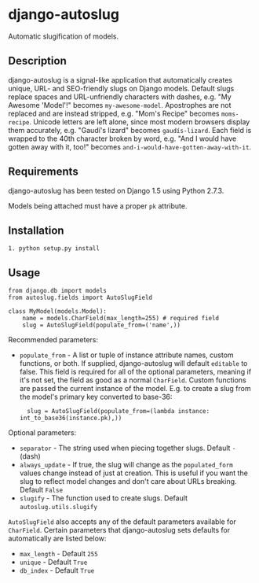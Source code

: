 # django-autoslug

Automatic slugification of models.

## Description

django-autoslug is a signal-like application that automatically creates unique, URL- and SEO-friendly slugs on Django models. Default slugs replace spaces and URL-unfriendly characters with dashes, e.g. "My Awesome 'Model'!" becomes `my-awesome-model`. Apostrophes are not replaced and are instead stripped, e.g. "Mom's Recipe" becomes `moms-recipe`. Unicode letters are left alone, since most modern browsers display them accurately, e.g. "Gaudí's lizard" becomes `gaudís-lizard`. Each field is wrapped to the 40th character broken by word, e.g. "And I would have gotten away with it, too!" becomes `and-i-would-have-gotten-away-with-it`.

## Requirements

django-autoslug has been tested on Django 1.5 using Python 2.7.3.

Models being attached must have a proper `pk` attribute.

## Installation

    1. python setup.py install

## Usage

    from django.db import models
    from autoslug.fields import AutoSlugField

    class MyModel(models.Model):
        name = models.CharField(max_length=255) # required field
        slug = AutoSlugField(populate_from=('name',))

Recommended parameters:

* `populate_from` - A list or tuple of instance attribute names, custom functions, or both. If supplied, django-autoslug will default `editable` to false. This field is required for all of the optional parameters, meaning if it's not set, the field as good as a normal `CharField`. Custom functions are passed the current instance of the model. E.g. to create a slug from the model's primary key converted to base-36:

        slug = AutoSlugField(populate_from=(lambda instance: int_to_base36(instance.pk),))

Optional parameters:

* `separator` - The string used when piecing together slugs. Default `-` (dash)
* `always_update` - If true, the slug will change as the `populated_form` values change instead of just at creation. This is useful if you want the slug to reflect model changes and don't care about URLs breaking. Default `False`
* `slugify` - The function used to create slugs. Default `autoslug.utils.slugify`

`AutoSlugField` also accepts any of the default parameters available for `CharField`. Certain parameters that django-autoslug sets defaults for automatically are listed below:

* `max_length` - Default `255`
* `unique` - Default `True`
* `db_index` - Default `True`